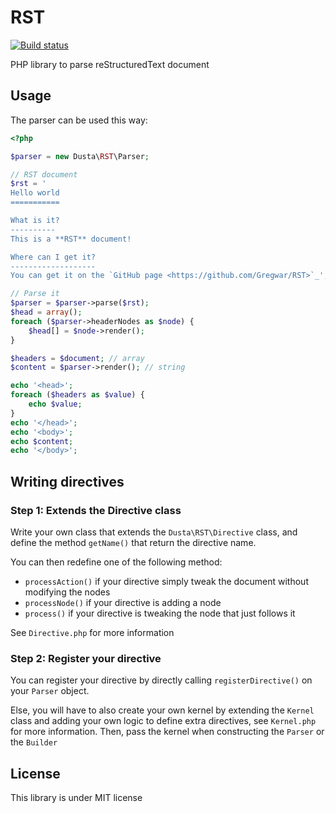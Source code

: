 # RST

[![Build status](https://travis-ci.org/dusta/RST.svg?branch=master)](https://travis-ci.org/dusta/RST)

PHP library to parse reStructuredText document

## Usage

The parser can be used this way:

```php
<?php

$parser = new Dusta\RST\Parser;

// RST document
$rst = '
Hello world
===========

What is it?
----------
This is a **RST** document!

Where can I get it?
-------------------
You can get it on the `GitHub page <https://github.com/Gregwar/RST>`_';

// Parse it
$parser = $parser->parse($rst);
$head = array();
foreach ($parser->headerNodes as $node) {
    $head[] = $node->render();
}

$headers = $document; // array
$content = $parser->render(); // string

echo '<head>';
foreach ($headers as $value) {
    echo $value;
}
echo '</head>';
echo '<body>';
echo $content;
echo '</body>';

```

## Writing directives

### Step 1: Extends the Directive class

Write your own class that extends the `Dusta\RST\Directive` class, and define the
method `getName()` that return the directive name.

You can then redefine one of the following method:

* `processAction()` if your directive simply tweak the document without modifying the nodes
* `processNode()` if your directive is adding a node
* `process()` if your directive is tweaking the node that just follows it

See `Directive.php` for more information

### Step 2: Register your directive

You can register your directive by directly calling `registerDirective()` on your
`Parser` object.

Else, you will have to also create your own kernel by extending the `Kernel` class
and adding your own logic to define extra directives, see `Kernel.php` for more information.
Then, pass the kernel when constructing the `Parser` or the `Builder`

## License

This library is under MIT license

